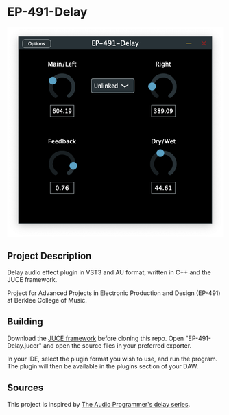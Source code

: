 # EP-491-Delay

![](Images/Delay.png) 

## Project Description 

Delay audio effect plugin in VST3 and AU format, written in C++ and the JUCE framework. 

Project for Advanced Projects in Electronic Production and Design (EP-491) at Berklee College of Music.

## Building

Download the [JUCE framework](https://juce.com/get-juce/) before
cloning this repo. Open "EP-491-Delay.jucer" and open the source files in your preferred exporter. 

In your IDE, select the plugin format you wish to use, and run the program. The plugin will then be available in the plugins section of your DAW.

## Sources

This project is inspired by [The Audio Programmer's delay series](https://www.youtube.com/watch?v=eA5Mhbric6Y).
